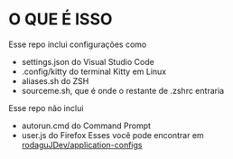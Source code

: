 # O QUE É ISSO
Esse repo inclui configurações como
- settings.json do Visual Studio Code
- .config/kitty do terminal Kitty em Linux
- aliases.sh do ZSH
- sourceme.sh, que é onde o restante de .zshrc entraria

Esse repo não inclui
- autorun.cmd do Command Prompt
- user.js do Firefox
Esses você pode encontrar em [rodaguJDev/application-configs](https://github.com/rodaguJDev/application-configs/)
